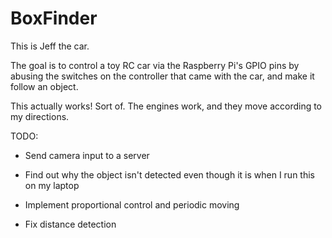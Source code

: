 # BoxFinder


This is Jeff the car.

The goal is to control a toy RC car via the Raspberry Pi's GPIO pins by abusing the switches on the controller that came with the car, and make it follow an object.

This actually works! Sort of. The engines work, and they move according to my directions.


TODO:

- Send camera input to a server

- Find out why the object isn't detected even though it is when I run this on my laptop

- Implement proportional control and periodic moving

- Fix distance detection
